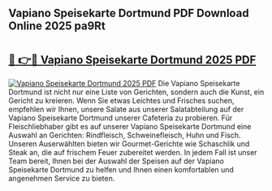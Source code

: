 ## Vapiano Speisekarte Dortmund PDF Download Online 2025 pa9Rt

# <h2><a href="http://gccnob.nevu.top/?p=Vapiano+Speisekarte+Dortmund">🔗 👉🔴 Vapiano Speisekarte Dortmund 2025 PDF</a></h2>

[![Vapiano Speisekarte Dortmund 2025 PDF](https://i.imgur.com/dBaPXMq.png)](http://gccnob.nevu.top/?p=Vapiano+Speisekarte+Dortmund)
Die Vapiano Speisekarte Dortmund ist nicht nur eine Liste von Gerichten, sondern auch die Kunst, ein Gericht zu kreieren. Wenn Sie etwas Leichtes und Frisches suchen, empfehlen wir Ihnen, unsere Salate aus unserer Salatabteilung auf der Vapiano Speisekarte Dortmund unserer Cafeteria zu probieren. Für Fleischliebhaber gibt es auf unserer Vapiano Speisekarte Dortmund eine Auswahl an Gerichten: Rindfleisch, Schweinefleisch, Huhn und Fisch. Unseren Auserwählten bieten wir Gourmet-Gerichte wie Schaschlik und Steak an, die auf frischem Feuer zubereitet werden. In jedem Fall ist unser Team bereit, Ihnen bei der Auswahl der Speisen auf der Vapiano Speisekarte Dortmund zu helfen und Ihnen einen komfortablen und angenehmen Service zu bieten.
